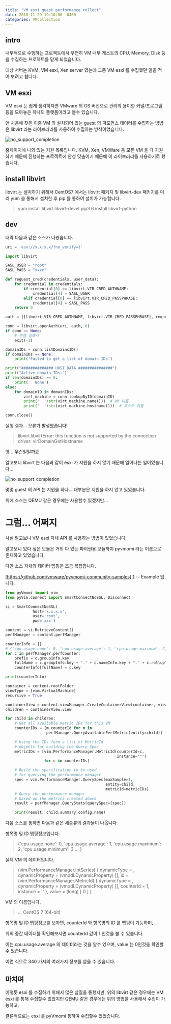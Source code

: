 ```yaml
---
title: "VM esxi guest performance collect"
date: 2018-11-29 19:10:00 -0400
categories: VMcollection
---
```


## intro
내부적으로 수행하는 프로젝트에서 우연히 VM 내부 게스트의 CPU, Memory, Disk 등을 수집하는 프로젝트를 맡게 되었습니다.

대상 서버는 KVM, VM esxi, Xen server 였는데 그중 VM esxi 를 수집했던 일을 적어 보려고 합니다.

## VM esxi
VM esxi 는 쉽게 생각하자면 VMware 의 OS 버전으로 관리의 용이한 커널/프로그램 등을 모아놓은 하나의 플랫폼이라고 볼수 있습니다.

맨 처음에 찾은 이중 VM 의 설치되어 있는 guest 의 퍼포먼스 데이터를 수집하는 방법은 libvirt 라는 라이브러리를 사용하여 수집하는 방식이었습니다.

![no_support_completion](/assets/img/libvirt_vm_type.JPG)

홈페이지에 나와 있는 지원 목록입니다. KVM, Xen, VMWare 등 모든 VM 을 다 지원하기 때문에 진행하는 프로젝트에 안성 맞춤이기 때문에 이 라이브러리를 사용하기로 했습니다.

## install libvirt
libvirt 는 설치하기 위해서 CentOS7 에서는 libvirt 패키지 및 libvirt-dev 패키지를 미리 yum 을 통해서 설치한 후 pip 를 통하여 설치가 가능합니다.

> yum install libvirt libvirt-devel
> pip3.6 install libvirt-python

## dev
대략 다음과 같은 소스가 나왔습니다.

```python
uri = 'esx://x.x.x.x/?no_verify=1'

import libvirt

SASL_USER = "root"
SASL_PASS = "xxxx"

def request_cred(credentials, user_data):
    for credential in credentials:
        if credential[0] == libvirt.VIR_CRED_AUTHNAME:
            credential[4] = SASL_USER
        elif credential[0] == libvirt.VIR_CRED_PASSPHRASE:
            credential[4] = SASL_PASS
    return 0

auth = [[libvirt.VIR_CRED_AUTHNAME, libvirt.VIR_CRED_PASSPHRASE], request_cred, None]

conn = libvirt.openAuth(uri, auth, 0)
if conn == None:
    # 연결 실패시
    exit(-1)

domainIDs = conn.listDomainsID()
if domainIDs == None:
    print('Failed to get a list of domain IDs')

print("############## HOST DATA ###############")
print("Active domain IDs:")
if len(domainIDs) == 0:
    print('  None')
else:
    for domainID in domainIDs:
        virt_machine = conn.lookupByID(domainID)
        print('  '+str(virt_machine.name()))  # VM 이름
        print('  '+str(virt_machine.hostname()))  # 호스트 이름

conn.close()
```

실행 결과... 오류가 발생했습니다!

> libvirt.libvirtError: this function is not supported by the connection driver: virDomainGetHostname

앗... 무슨일일까요

알고보니 libvirt 는 다음과 같이 esxi 가 지원을 하지 않기 때문에 일어나는 일이었습니다...

![no_support_completion](/assets/img/libvirt_support.JPG)

몇몇 guest 의 API 는 지원을 하나... 대부분은 지원을 하지 않고 있었습니다.

위에 소스는 QEMU 같은 경우에는 사용할수 있겠지만...

# 그럼... 어쩌지
사실 알고보니 VM esxi 자체 API 를 사용하는 방법이 있었습니다.

알고보니 있다 싶은 모듈은 거의 다 있는 파이썬용 모듈까지 pyvmomi 라는 이름으로 존재하고 있었습니다.

다만 소스 자체와 데이터 맵핑은 조금 복잡합니다.

[https://github.com/vmware/pyvmomi-community-samples] [1] -- Example 입니다.

```python
from pyVmomi import vim
from pyVim.connect import SmartConnectNoSSL, Disconnect

si = SmartConnectNoSSL(
            host='x.x.x.x',
            user='root',
            pwd='xxx')

content = si.RetrieveContent()
perfManager = content.perfManager

counterInfo = {}
# {'cpu.usage.none': 0, 'cpu.usage.average': 1, 'cpu.usage.maximum': 2, ... }
for c in perfManager.perfCounter:
    prefix = c.groupInfo.key
    fullName = c.groupInfo.key + "." + c.nameInfo.key + "." + c.rollupType
    counterInfo[fullName] = c.key

print(counterInfo)

container = content.rootFolder
viewType = [vim.VirtualMachine]
recursive = True

containerView = content.viewManager.CreateContainerView(container, viewType, recursive)
children = containerView.view

for child in children:
    # Get all available metric IDs for this VM
    counterIDs = [m.counterId for m in
                  perfManager.QueryAvailablePerfMetric(entity=child)]

    # Using the IDs form a list of MetricId
    # objects for building the Query Spec
    metricIDs = [vim.PerformanceManager.MetricId(counterId=c,
                                                 instance="*")
                 for c in counterIDs]

    # Build the specification to be used
    # for querying the performance manager
    spec = vim.PerformanceManager.QuerySpec(maxSample=1,
                                            entity=child,
                                            metricId=metricIDs)
    # Query the performance manager
    # based on the metrics created above
    result = perfManager.QueryStats(querySpec=[spec])

    print(result, child.summary.config.name)
```

다음 소스를 통하면 다음과 같은 세종류의 결과물이 나옵니다.

항목명 및 ID 맵핑정보입니다.
> {'cpu.usage.none': 0, 'cpu.usage.average': 1, 'cpu.usage.maximum': 2, 'cpu.usage.minimum': 3 ... }

실제 VM 의 데이터입니다.
>  (vim.PerformanceManager.IntSeries) {
>    dynamicType = <unset>,
>    dynamicProperty = (vmodl.DynamicProperty) [],
>    id = (vim.PerformanceManager.MetricId) {
>       dynamicType = <unset>,
>       dynamicProperty = (vmodl.DynamicProperty) [],
>       counterId = 1,
>       instance = ''
>    },
>    value = (long) [
>       0
>    ]
> }

VM 의 이름입니다.
> ... CentOS 7 (64-bit)

항목명 및 ID 맵핑정보를 보자면, counterId 와 항목명의 ID 를 맵핑이 가능하며,

위의 중간 데이터를 확인해보시면 counterId 값이 1 인것을 볼 수 있습니다.

이는 cpu.usage.average 의 데이터라는 것을 알수 있으며, value 는 0인것을 확인할수 있습니다.

이런 식으로 340 가지의 여러가지 정보를 얻을 수 있습니다.

## 마치며
이렇듯 esxi 를 수집하기 위해서 많은 삽질을 통했지만, 위의 libvirt 같은 경우에는 VM esxi 를 통해 수집할수 없었지만 QEMU 같은 경우에는 위의 방법을 사용해서 수집이 가능하고,

결론적으로는 esxi 를 pyVmomi 통하여 수집할수 있었습니다.


<!-- 주석 및 참고 링크입니다. -->
[1]: https://github.com/vmware/pyvmomi-community-samples